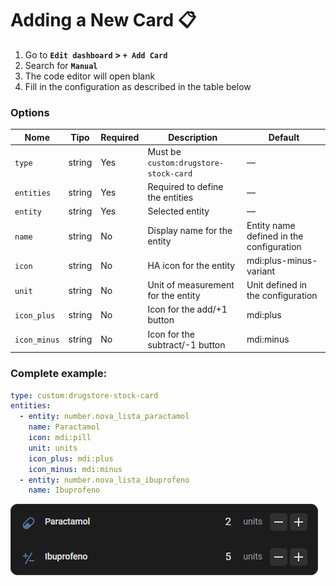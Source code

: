 # Adding a New Card 📋

1. Go to **`Edit dashboard` > `+ Add Card`**
2. Search for **`Manual`**
3. The code editor will open blank
4. Fill in the configuration as described in the table below
   
### Options

| Nome          | Tipo    | Required | Description                            | Default                                   |
|---------------|---------|----------|----------------------------------------|-------------------------------------------|
| `type`        | string  | Yes      | Must be `custom:drugstore-stock-card`  | —                                         |
| `entities`    | string  | Yes      | Required to define the entities        | —                                         |
| `entity`      | string  | Yes      | Selected entity                        | —                                         |
| `name`        | string  | No       | Display name for the entity            | Entity name defined in the configuration  |
| `icon`        | string  | No       | HA icon for the entity                 | mdi:plus-minus-variant                    |
| `unit`        | string  | No       | Unit of measurement for the entity     | Unit defined in the configuration         |
| `icon_plus`   | string  | No       | Icon for the add/+1 button             | mdi:plus                                  |
| `icon_minus`  | string  | No       | Icon for the subtract/-1 button        | mdi:minus                                 |


### Complete example:

``` yaml
type: custom:drugstore-stock-card
entities:
  - entity: number.nova_lista_paractamol
    name: Paractamol
    icon: mdi:pill
    unit: units
    icon_plus: mdi:plus
    icon_minus: mdi:minus
  - entity: number.nova_lista_ibuprofeno
    name: Ibuprofeno
```

![Example ready card](../images/preview_card.png)
